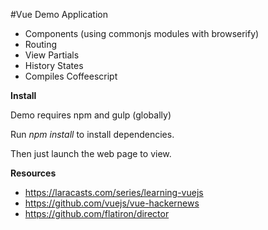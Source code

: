 #Vue Demo Application

- Components (using commonjs modules with browserify)
- Routing
- View Partials
- History States
- Compiles Coffeescript

**Install**

Demo requires npm and gulp (globally)

Run *npm install* to install dependencies.

Then just launch the web page to view.

**Resources**
- https://laracasts.com/series/learning-vuejs
- https://github.com/vuejs/vue-hackernews
- https://github.com/flatiron/director
